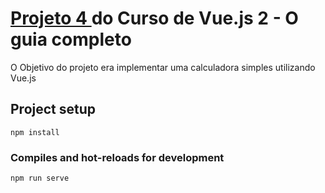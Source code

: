 # <a href="https://www.udemy.com/course/vue-js-completo/" > Projeto 4 </a> do Curso de Vue.js 2 - O guia completo
<p> O Objetivo do projeto era implementar uma calculadora simples utilizando Vue.js </p>

## Project setup
```
npm install
```

### Compiles and hot-reloads for development
```
npm run serve
```
